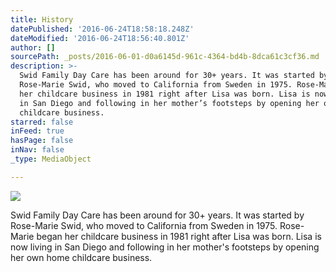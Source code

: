 ```yaml
---
title: History
datePublished: '2016-06-24T18:58:18.248Z'
dateModified: '2016-06-24T18:56:40.801Z'
author: []
sourcePath: _posts/2016-06-01-d0a6145d-961c-4364-bd4b-8dca61c3cf36.md
description: >-
  Swid Family Day Care has been around for 30+ years. It was started by
  Rose-Marie Swid, who moved to California from Sweden in 1975. Rose-Marie began
  her childcare business in 1981 right after Lisa was born. Lisa is now living
  in San Diego and following in her mother’s footsteps by opening her own home
  childcare business. 
starred: false
inFeed: true
hasPage: false
inNav: false
_type: MediaObject

---
```

![](https://the-grid-user-content.s3-us-west-2.amazonaws.com/48df9ab6-4af9-4de7-989d-5620ba56e16d.jpg)

Swid Family Day Care has been around for 30+ years. It was started by Rose-Marie Swid, who moved to California from Sweden in 1975\. Rose-Marie began her childcare business in 1981 right after Lisa was born. Lisa is now living in San Diego and following in her mother's footsteps by opening her own home childcare business.